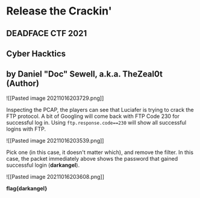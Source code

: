 # Release the Crackin'

## DEADFACE CTF 2021
## Cyber Hacktics
## by Daniel "Doc" Sewell, a.k.a. TheZeal0t (Author)

![[Pasted image 20211016203729.png]]

Inspecting the PCAP, the players can see that Luciafer is trying to crack the FTP protocol.  A bit of Googling will come back with FTP Code 230 for successful log in.  Using `ftp.response.code==230` will show all successful logins with FTP.

![[Pasted image 20211016203539.png]]

Pick one (in this case, it doesn't matter which), and remove the filter.  In this case, the packet immediately above shows the password that gained successful login (**darkangel**).

![[Pasted image 20211016203608.png]]

**flag{darkangel}**

